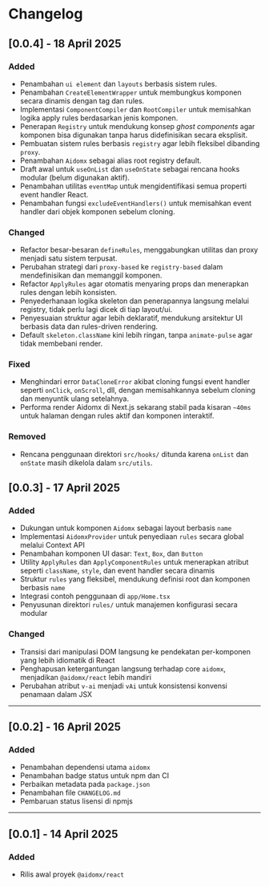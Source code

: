 # Changelog

## [0.0.4] - 18 April 2025

### Added

- Penambahan `ui element` dan `layouts` berbasis sistem rules.
- Penambahan `CreateElementWrapper` untuk membungkus komponen secara dinamis dengan tag dan rules.
- Implementasi `ComponentCompiler` dan `RootCompiler` untuk memisahkan logika apply rules berdasarkan jenis komponen.
- Penerapan `Registry` untuk mendukung konsep _ghost components_ agar komponen bisa digunakan tanpa harus didefinisikan secara eksplisit.
- Pembuatan sistem rules berbasis `registry` agar lebih fleksibel dibanding `proxy`.
- Penambahan `Aidomx` sebagai alias root registry default.
- Draft awal untuk `useOnList` dan `useOnState` sebagai rencana hooks modular (belum digunakan aktif).
- Penambahan utilitas `eventMap` untuk mengidentifikasi semua properti event handler React.
- Penambahan fungsi `excludeEventHandlers()` untuk memisahkan event handler dari objek komponen sebelum cloning.

### Changed

- Refactor besar-besaran `defineRules`, menggabungkan utilitas dan proxy menjadi satu sistem terpusat.
- Perubahan strategi dari `proxy-based` ke `registry-based` dalam mendefinisikan dan memanggil komponen.
- Refactor `ApplyRules` agar otomatis menyaring props dan menerapkan rules dengan lebih konsisten.
- Penyederhanaan logika skeleton dan penerapannya langsung melalui registry, tidak perlu lagi dicek di tiap layout/ui.
- Penyesuaian struktur agar lebih deklaratif, mendukung arsitektur UI berbasis data dan rules-driven rendering.
- Default `skeleton.className` kini lebih ringan, tanpa `animate-pulse` agar tidak membebani render.

### Fixed

- Menghindari error `DataCloneError` akibat cloning fungsi event handler seperti `onClick`, `onScroll`, dll, dengan memisahkannya sebelum cloning dan menyuntik ulang setelahnya.
- Performa render Aidomx di Next.js sekarang stabil pada kisaran `~40ms` untuk halaman dengan rules aktif dan komponen interaktif.

### Removed

- Rencana penggunaan direktori `src/hooks/` ditunda karena `onList` dan `onState` masih dikelola dalam `src/utils`.

## [0.0.3] - 17 April 2025

### Added

- Dukungan untuk komponen `Aidomx` sebagai layout berbasis `name`
- Implementasi `AidomxProvider` untuk penyediaan `rules` secara global melalui Context API
- Penambahan komponen UI dasar: `Text`, `Box`, dan `Button`
- Utility `ApplyRules` dan `ApplyComponentRules` untuk menerapkan atribut seperti `className`, `style`, dan event handler secara dinamis
- Struktur `rules` yang fleksibel, mendukung definisi root dan komponen berbasis `name`
- Integrasi contoh penggunaan di `app/Home.tsx`
- Penyusunan direktori `rules/` untuk manajemen konfigurasi secara modular

### Changed

- Transisi dari manipulasi DOM langsung ke pendekatan per-komponen yang lebih idiomatik di React
- Penghapusan ketergantungan langsung terhadap core `aidomx`, menjadikan `@aidomx/react` lebih mandiri
- Perubahan atribut `v-ai` menjadi `vAi` untuk konsistensi konvensi penamaan dalam JSX

---

## [0.0.2] - 16 April 2025

### Added

- Penambahan dependensi utama `aidomx`
- Penambahan badge status untuk npm dan CI
- Perbaikan metadata pada `package.json`
- Penambahan file `CHANGELOG.md`
- Pembaruan status lisensi di npmjs

---

## [0.0.1] - 14 April 2025

### Added

- Rilis awal proyek `@aidomx/react`
